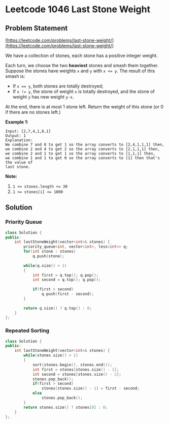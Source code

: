# Leetcode 1046 Last Stone Weight

## Problem Statement

[https://leetcode.com/problems/last-stone-weight/](https://leetcode.com/problems/last-stone-weight/)

We have a collection of stones, each stone has a positive integer weight.

Each turn, we choose the two **heaviest** stones and smash them together.  Suppose the stones have weights `x` and `y` with `x <= y`.  The result of this smash is:

* If `x == y`, both stones are totally destroyed;
* If `x != y`, the stone of weight `x` is totally destroyed, and the stone of weight `y` has new weight `y-x`.

At the end, there is at most 1 stone left.  Return the weight of this stone \(or 0 if there are no stones left.\)

**Example 1:**

```text
Input: [2,7,4,1,8,1]
Output: 1
Explanation: 
We combine 7 and 8 to get 1 so the array converts to [2,4,1,1,1] then,
we combine 2 and 4 to get 2 so the array converts to [2,1,1,1] then,
we combine 2 and 1 to get 1 so the array converts to [1,1,1] then,
we combine 1 and 1 to get 0 so the array converts to [1] then that's the value of 
last stone.
```

**Note:**

1. `1 <= stones.length <= 30`
2. `1 <= stones[i] <= 1000`

## Solution

### Priority Queue

```cpp
class Solution {
public:
    int lastStoneWeight(vector<int>& stones) {
        priority_queue<int, vector<int>, less<int>> q;
        for(int stone : stones)
            q.push(stone);
        
        while(q.size() > 1)
        {
            int first = q.top(); q.pop();
            int second = q.top(); q.pop();
            
            if(first > second)
                q.push(first - second);
        }
        
        return q.size() ? q.top() : 0;
    }
};
```

### Repeated Sorting

```cpp
class Solution {
public:
    int lastStoneWeight(vector<int>& stones) {
        while(stones.size() > 1)
        {
            sort(stones.begin(), stones.end());
            int first = stones[stones.size() - 1];
            int second = stones[stones.size() - 2];
            stones.pop_back();
            if(first > second)
                stones[stones.size() - 1] = first - second;
            else
                stones.pop_back();
        }
        return stones.size() ? stones[0] : 0;
    }
};
```

